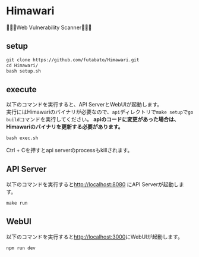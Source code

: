 # Himawari

🌻🌻🌻Web Vulnerability Scanner🌻🌻🌻

## setup

```txt
git clone https://github.com/futabato/Himawari.git
cd Himawari/
bash setup.sh
```

## execute

以下のコマンドを実行すると、API ServerとWebUIが起動します。  
実行にはHimawariのバイナリが必要なので、`api`ディレクトリで`make setup`で`go build`コマンドを実行してください。
**apiのコードに変更があった場合は、Himawariのバイナリを更新する必要があります。**  

```txt
bash exec.sh
```

Ctrl + Cを押すとapi serverのprocessもkillされます。   

## API Server

以下のコマンドを実行すると<http://localhost:8080> にAPI Serverが起動します。

```txt
make run
```

## WebUI

以下のコマンドを実行すると<http://localhost:3000>にWebUIが起動します。

```txt
npm run dev
```

